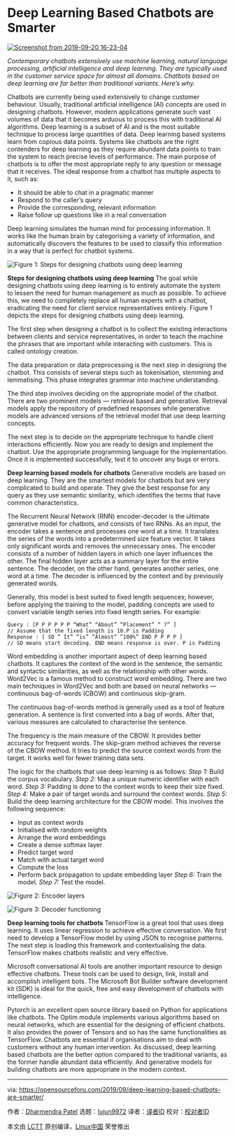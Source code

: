 [#]: collector: (lujun9972)
[#]: translator: ( )
[#]: reviewer: ( )
[#]: publisher: ( )
[#]: url: ( )
[#]: subject: (Deep Learning Based Chatbots are Smarter)
[#]: via: (https://opensourceforu.com/2019/09/deep-learning-based-chatbots-are-smarter/)
[#]: author: (Dharmendra Patel https://opensourceforu.com/author/dharmendra-patel/)

Deep Learning Based Chatbots are Smarter
======

[![][1]][2]

_Contemporary chatbots extensively use machine learning, natural language processing, artificial intelligence and deep learning. They are typically used in the customer service space for almost all domains. Chatbots based on deep learning are far better than traditional variants. Here’s why._

Chatbots are currently being used extensively to change customer behaviour. Usually, traditional artificial intelligence (AI) concepts are used in designing chatbots. However, modern applications generate such vast volumes of data that it becomes arduous to process this with traditional AI algorithms.
Deep learning is a subset of AI and is the most suitable technique to process large quantities of data. Deep learning based systems learn from copious data points. Systems like chatbots are the right contenders for deep learning as they require abundant data points to train the system to reach precise levels of performance. The main purpose of chatbots is to offer the most appropriate reply to any question or message that it receives. The ideal response from a chatbot has multiple aspects to it, such as:

  * It should be able to chat in a pragmatic manner
  * Respond to the caller’s query
  * Provide the corresponding, relevant information
  * Raise follow up questions like in a real conversation



Deep learning simulates the human mind for processing information. It works like the human brain by categorising a variety of information, and automatically discovers the features to be used to classify this information in a way that is perfect for chatbot systems.

![Figure 1: Steps for designing chatbots using deep learning][3]

**Steps for designing chatbots using deep learning**
The goal while designing chatbots using deep learning is to entirely automate the system to lessen the need for human management as much as possible. To achieve this, we need to completely replace all human experts with a chatbot, eradicating the need for client service representatives entirely. Figure 1 depicts the steps for designing chatbots using deep learning.

The first step when designing a chatbot is to collect the existing interactions between clients and service representatives, in order to teach the machine the phrases that are important while interacting with customers. This is called ontology creation.

The data preparation or data preprocessing is the next step in designing the chatbot. This consists of several steps such as tokenisation, stemming and lemmatising. This phase integrates grammar into machine understanding.

The third step involves deciding on the appropriate model of the chatbot. There are two prominent models — retrieval based and generative. Retrieval models apply the repository of predefined responses while generative models are advanced versions of the retrieval model that use deep learning concepts.

The next step is to decide on the appropriate technique to handle client interactions efficiently.
Now you are ready to design and implement the chatbot. Use the appropriate programming language for the implementation. Once it is implemented successfully, test it to uncover any bugs or errors.

**Deep learning based models for chatbots**
Generative models are based on deep learning. They are the smartest models for chatbots but are very complicated to build and operate. They give the best response for any query as they use semantic similarity, which identifies the terms that have common characteristics.

The Recurrent Neural Network (RNN) encoder-decoder is the ultimate generative model for chatbots, and consists of two RNNs. As an input, the encoder takes a sentence and processes one word at a time. It translates the series of the words into a predetermined size feature vector. It takes only significant words and removes the unnecessary ones. The encoder consists of a number of hidden layers in which one layer influences the other. The final hidden layer acts as a summary layer for the entire sentence.
The decoder, on the other hand, generates another series, one word at a time. The decoder is influenced by the context and by previously generated words.

Generally, this model is best suited to fixed length sequences; however, before applying the training to the model, padding concepts are used to convert variable length series into fixed length series. For example:

```
Query : [P P P P P P “What” “About” “Placement” “ ?” ]
// Assume that the fixed length is 10.P is Padding
Response : [ SD “ It” “is” “Almost” “100%” END P P P P ]
// SD means start decoding. END means response is over. P is Padding
```

Word embedding is another important aspect of deep learning based chatbots. It captures the context of the word in the sentence, the semantic and syntactic similarities, as well as the relationship with other words. Word2Vec is a famous method to construct word embedding. There are two main techniques in Word2Vec and both are based on neural networks — continuous bag-of-words (CBOW) and continuous skip-gram.

The continuous bag-of-words method is generally used as a tool of feature generation. A sentence is first converted into a bag of words. After that, various measures are calculated to characterise the sentence.

The frequency is the main measure of the CBOW. It provides better accuracy for frequent words. The skip-gram method achieves the reverse of the CBOW method. It tries to predict the source context words from the target. It works well for fewer training data sets.

The logic for the chatbots that use deep learning is as follows:
_Step 1:_ Build the corpus vocabulary.
_Step 2:_ Map a unique numeric identifier with each word.
_Step 3:_ Padding is done to the context words to keep their size fixed.
_Step 4:_ Make a pair of target words and surround the context words.
_Step 5:_ Build the deep learning architecture for the CBOW model. This involves the following sequence:

  * Input as context words
  * Initialised with random weights
  * Arrange the word embeddings
  * Create a dense softmax layer
  * Predict target word
  * Match with actual target word
  * Compute the loss
  * Perform back propagation to update embedding layer
_Step 6:_ Train the model.
_Step 7:_ Test the model.



![Figure 2: Encoder layers][4]

![Figure 3: Decoder functioning][5]

**Deep learning tools for chatbots**
TensorFlow is a great tool that uses deep learning. It uses linear regression to achieve effective conversation. We first need to develop a TensorFlow model by using JSON to recognise patterns. The next step is loading this framework and contextualising the data. TensorFlow makes chatbots realistic and very effective.

Microsoft conversational AI tools are another important resource to design effective chatbots. These tools can be used to design, link, install and accomplish intelligent bots. The Microsoft Bot Builder software development kit (SDK) is ideal for the quick, free and easy development of chatbots with intelligence.

Pytorch is an excellent open source library based on Python for applications like chatbots. The Optim module implements various algorithms based on neural networks, which are essential for the designing of efficient chatbots. It also provides the power of Tensors and so has the same functionalities as TensorFlow.
Chatbots are essential if organisations aim to deal with customers without any human intervention. As discussed, deep learning based chatbots are the better option compared to the traditional variants, as the former handle abundant data efficiently. And generative models for building chatbots are more appropriate in the modern context.

--------------------------------------------------------------------------------

via: https://opensourceforu.com/2019/09/deep-learning-based-chatbots-are-smarter/

作者：[Dharmendra Patel][a]
选题：[lujun9972][b]
译者：[译者ID](https://github.com/译者ID)
校对：[校对者ID](https://github.com/校对者ID)

本文由 [LCTT](https://github.com/LCTT/TranslateProject) 原创编译，[Linux中国](https://linux.cn/) 荣誉推出

[a]: https://opensourceforu.com/author/dharmendra-patel/
[b]: https://github.com/lujun9972
[1]: https://i0.wp.com/opensourceforu.com/wp-content/uploads/2019/09/Screenshot-from-2019-09-20-16-23-04.png?resize=696%2C472&ssl=1 (Screenshot from 2019-09-20 16-23-04)
[2]: https://i0.wp.com/opensourceforu.com/wp-content/uploads/2019/09/Screenshot-from-2019-09-20-16-23-04.png?fit=706%2C479&ssl=1
[3]: https://i1.wp.com/opensourceforu.com/wp-content/uploads/2019/09/1DL.png?resize=350%2C248&ssl=1
[4]: https://i1.wp.com/opensourceforu.com/wp-content/uploads/2019/09/2DL.png?resize=350%2C72&ssl=1
[5]: https://i1.wp.com/opensourceforu.com/wp-content/uploads/2019/09/3DL.png?resize=350%2C67&ssl=1
